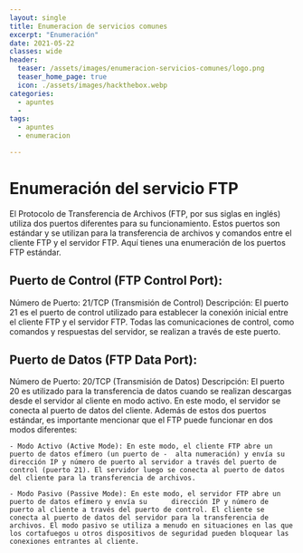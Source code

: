 ```yaml
---
layout: single
title: Enumeracion de servicios comunes
excerpt: "Enumeración"
date: 2021-05-22
classes: wide
header:
  teaser: /assets/images/enumeracion-servicios-comunes/logo.png
  teaser_home_page: true
  icon: ./assets/images/hackthebox.webp
categories:
  - apuntes
  - 
tags:  
  - apuntes
  - enumeracion

---
```

# Enumeración del servicio FTP

El Protocolo de Transferencia de Archivos (FTP, por sus siglas en inglés) utiliza dos puertos diferentes para su funcionamiento. Estos puertos son estándar y se utilizan para la transferencia de archivos y comandos entre el cliente FTP y el servidor FTP. Aquí tienes una enumeración de los puertos FTP estándar.

## Puerto de Control (FTP Control Port):

Número de Puerto: 21/TCP (Transmisión de Control)
Descripción: El puerto 21 es el puerto de control utilizado para establecer la conexión inicial entre el cliente FTP y el servidor FTP. Todas las comunicaciones de control, como comandos y respuestas del servidor, se realizan a través de este puerto.

## Puerto de Datos (FTP Data Port):

Número de Puerto: 20/TCP (Transmisión de Datos)
Descripción: El puerto 20 es utilizado para la transferencia de datos cuando se realizan descargas desde el servidor al cliente en modo activo. En este modo, el servidor se conecta al puerto de datos del cliente.
Además de estos dos puertos estándar, es importante mencionar que el FTP puede funcionar en dos modos diferentes:

    - Modo Activo (Active Mode): En este modo, el cliente FTP abre un puerto de datos efímero (un puerto de -  alta numeración) y envía su dirección IP y número de puerto al servidor a través del puerto de control (puerto 21). El servidor luego se conecta al puerto de datos del cliente para la transferencia de archivos.
  
    - Modo Pasivo (Passive Mode): En este modo, el servidor FTP abre un puerto de datos efímero y envía su      dirección IP y número de puerto al cliente a través del puerto de control. El cliente se conecta al puerto de datos del servidor para la transferencia de archivos. El modo pasivo se utiliza a menudo en situaciones en las que los cortafuegos u otros dispositivos de seguridad pueden bloquear las conexiones entrantes al cliente.